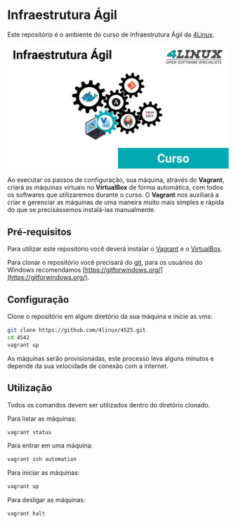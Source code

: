 # Infraestrutura Ágil

Este repositório é o ambiente do curso de Infraestrutura Ágil da [4Linux](https://4linux.com.br/).

![Infraestrutura Ágil](infra-agil.png)

Ao executar os passos de configuração, sua máquina, através do **Vagrant**, criará as máquinas virtuais no **VirtualBox** de forma automática, com todos os softwares que utilizaremos durante o curso. O **Vagrant** nos auxiliará a criar e gerenciar as máquinas de uma maneira muito mais simples e rápida do que se precisássemos instalá-las manualmente.

## Pré-requisitos

Para utilizar este repositório você deverá instalar o [Vagrant](https://www.vagrantup.com/) e o [VirtualBox](https://www.virtualbox.org/).

Para clonar o repositório você precisará do [git](https://git-scm.com/), para os usuários do Windows recomendamos [https://gitforwindows.org/](https://gitforwindows.org/).

## Configuração

Clone o repositório em algum diretório da sua máquina e inicie as vms:

```bash
git clone https://github.com/4linux/4525.git
cd 4542
vagrant up
```

As máquinas serão provisionadas, este processo leva alguns minutos e depende da sua velocidade de conexão com a internet.

## Utilização

Todos os comandos devem ser utilizados dentro do diretório clonado.

Para listar as máquinas:

```bash
vagrant status
```

Para entrar em uma máquina:

```bash
vagrant ssh automation
```

Para iniciar as máquinas:

```bash
vagrant up
```

Para desligar as máquinas:

```bash
vagrant halt
```

